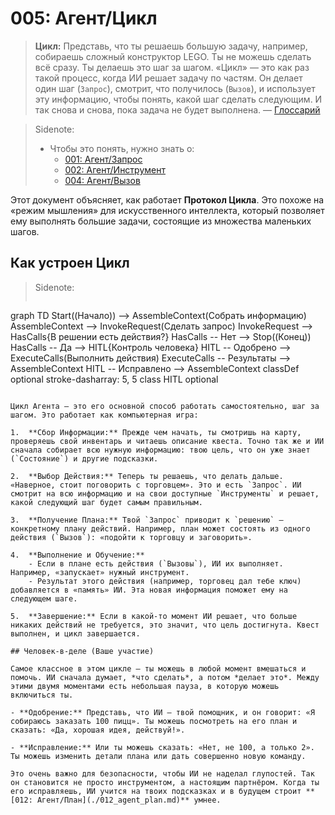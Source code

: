 # 005: Агент/Цикл

> **Цикл:** Представь, что ты решаешь большую задачу, например, собираешь сложный конструктор LEGO. Ты не можешь сделать всё сразу. Ты делаешь это шаг за шагом. «Цикл» — это как раз такой процесс, когда ИИ решает задачу по частям. Он делает один шаг (`Запрос`), смотрит, что получилось (`Вызов`), и использует эту информацию, чтобы понять, какой шаг сделать следующим. И так снова и снова, пока задача не будет выполнена. — [Глоссарий](./000_glossary.md)

> Sidenote:
> 
> - Чтобы это понять, нужно знать о:
>   - [001: Агент/Запрос](./001_agent_request.md)
>   - [002: Агент/Инструмент](./002_agent_tool.md)
>   - [004: Агент/Вызов](./004_agent_call.md)

Этот документ объясняет, как работает **Протокол Цикла**. Это похоже на «режим мышления» для искусственного интеллекта, который позволяет ему выполнять большие задачи, состоящие из множества маленьких шагов.

## Как устроен Цикл

> Sidenote:
> 
> ```mermaid
graph TD
    Start((Начало)) --> AssembleContext(Собрать информацию)
    AssembleContext --> InvokeRequest(Сделать запрос)
    InvokeRequest --> HasCalls{В решении есть действия?}
    HasCalls -- Нет --> Stop((Конец))
    HasCalls -- Да --> HITL{Контроль человека}
    HITL -- Одобрено --> ExecuteCalls(Выполнить действия)
    ExecuteCalls -- Результаты --> AssembleContext
    HITL -- Исправлено --> AssembleContext
    classDef optional stroke-dasharray: 5, 5
    class HITL optional
```

Цикл Агента — это его основной способ работать самостоятельно, шаг за шагом. Это работает как компьютерная игра:

1.  **Сбор Информации:** Прежде чем начать, ты смотришь на карту, проверяешь свой инвентарь и читаешь описание квеста. Точно так же и ИИ сначала собирает всю нужную информацию: твою цель, что он уже знает (`Состояние`) и другие подсказки.

2.  **Выбор Действия:** Теперь ты решаешь, что делать дальше. «Наверное, стоит поговорить с торговцем». Это и есть `Запрос`. ИИ смотрит на всю информацию и на свои доступные `Инструменты` и решает, какой следующий шаг будет самым правильным.

3.  **Получение Плана:** Твой `Запрос` приводит к `решению` — конкретному плану действий. Например, план может состоять из одного действия (`Вызов`): «подойти к торговцу и заговорить».

4.  **Выполнение и Обучение:**
    - Если в плане есть действия (`Вызовы`), ИИ их выполняет. Например, «запускает» нужный инструмент.
    - Результат этого действия (например, торговец дал тебе ключ) добавляется в «память» ИИ. Эта новая информация поможет ему на следующем шаге.

5.  **Завершение:** Если в какой-то момент ИИ решает, что больше никаких действий не требуется, это значит, что цель достигнута. Квест выполнен, и цикл завершается.

## Человек-в-деле (Ваше участие)

Самое классное в этом цикле — ты можешь в любой момент вмешаться и помочь. ИИ сначала думает, *что сделать*, а потом *делает это*. Между этими двумя моментами есть небольшая пауза, в которую можешь включиться ты.

- **Одобрение:** Представь, что ИИ — твой помощник, и он говорит: «Я собираюсь заказать 100 пицц». Ты можешь посмотреть на его план и сказать: «Да, хорошая идея, действуй!».

- **Исправление:** Или ты можешь сказать: «Нет, не 100, а только 2». Ты можешь изменить детали плана или дать совершенно новую команду.

Это очень важно для безопасности, чтобы ИИ не наделал глупостей. Так он становится не просто инструментом, а настоящим партнёром. Когда ты его исправляешь, ИИ учится на твоих подсказках и в будущем строит **[012: Агент/План](./012_agent_plan.md)** умнее.
